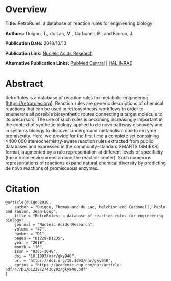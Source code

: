 # Overview
**Title:**
RetroRules: a database of reaction rules for engineering biology

**Authors:**
Duigou, T., du Lac, M., Carbonell, P., and Faulon, J.

**Publication Date:**
2018/10/13

**Publication Link:**
[Nucleic Acids Research](https://academic.oup.com/nar/article/47/D1/D1229/5128930)

**Alternative Publication Links:**
[PubMed Central](https://www.ncbi.nlm.nih.gov/pmc/articles/PMC6323975) |
[HAL INRAE](https://hal.inrae.fr/hal-02619044)


# Abstract
RetroRules is a database of reaction rules for metabolic engineering (https://retrorules.org).
Reaction rules are generic descriptions of chemical reactions that can be used in retrosynthesis workflows in order to enumerate all possible biosynthetic routes connecting a target molecule to its precursors.
The use of such rules is becoming increasingly important in the context of synthetic biology applied to de novo pathway discovery and in systems biology to discover underground metabolism due to enzyme promiscuity.
Here, we provide for the first time a complete set containing >400 000 stereochemistry-aware reaction rules extracted from public databases and expressed in the community-standard SMARTS (SMIRKS) format, augmented by a rule representation at different levels of specificity (the atomic environment around the reaction center).
Such numerous representations of reactions expand natural chemical diversity by predicting de novo reactions of promiscuous enzymes.


# Citation
```
@article{duigou2018,
    author = "Duigou, Thomas and du Lac, Melchior and Carbonell, Pablo and Faulon, Jean-Loup",
    title = "RetroRules: a database of reaction rules for engineering biology",
    journal = "Nucleic Acids Research",
    volume = "47",
    number = "D1",
    pages = "D1229-D1235",
    year = "2018",
    month = "10",
    issn = "0305-1048",
    doi = "10.1093/nar/gky940",
    url = "https://doi.org/10.1093/nar/gky940",
    eprint = "https://academic.oup.com/nar/article-pdf/47/D1/D1229/27436292/gky940.pdf"
}
```
